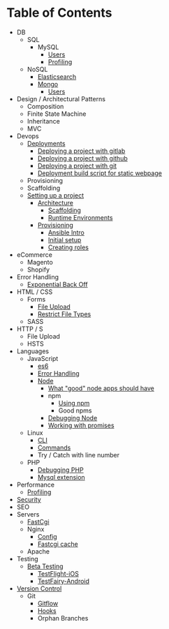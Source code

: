 # Table of Contents


* DB
    * SQL
        * MySQL
            * [Users](/detail/mysql/users/README.md)
            * [Profiling](/detail/mysql/profiling/README.md)
    * NoSQL
        * [Elasticsearch](/detail/elasticsearch/README.md)
        * [Mongo](/book/project/development/mongo/README.md)
            * [Users](/book/project/development/mongo/users/README.md)
* Design / Architectural Patterns
    * Composition
    * Finite State Machine
    * Inheritance
    * MVC
* Devops    
    * [Deployments](/book/project/deployment/README.md)
        * [Deploying a project with gitlab](/book/project/deployment/gitlab/README.md)
        * [Deploying a project with github](/book/project/deployment/github/README.md)
        * [Deploying a project with git](/book/project/deployment/git/README.md)
        * [Deployment build script for static webpage](/book/project/deployment/build/README.md)
    * Provisioning 
    * Scaffolding
    * [Setting up a project](/book/project/setup/README.md)
        * [Architecture](/book/project/setup/architecture/README.md)
            * [Scaffolding](/book/project/setup/architecture/scaffolding/README.md)
            * [Runtime Environments](book/project/setup/architecture/runtime-environments/README.md)
        * [Provisioning](/book/project/setup/provisioning/README.md)
            * [Ansible Intro](/book/project/setup/provisioning/ansible/README.md)
            * [Initial setup](/book/project/setup/provisioning/ansible/playbooks/README.md)
            * [Creating roles](/book/project/setup/provisioning/ansible/roles/README.md)
* eCommerce
    * Magento
    * Shopify 
* Error Handling     
    * [Exponential Back Off](/general/error-handling/exponential-backoff/README.md)
* HTML / CSS
    * Forms
        * [File Upload](/general/file-upload/README.md)
        * [Restrict File Types](/detail/form/README.md)
    * SASS
* HTTP / S
    * File Upload
    * HSTS
* Languages
    * JavaScript
        * [es6](/detail/javascript/es6/README.md)
        * [Error Handling](/general/error-handling/javascript/README.md)
        * [Node](/book/project/development/node/README.md)
            * [What "good" node apps should have](/book/project/development/node/app/README.md)
            * npm
                * [Using npm](/book/project/development/node/npm/README.md)
                * Good npms
            * [Debugging Node](/book/project/workflow/debugging/node/README.md)
            * [Working with promises](/book/project/workflow/concepts/README.md)
    * Linux
        * [CLI](/detail/shell/cli/README.md)
        * [Commands](/detail/shell/commands/README.md)
        * Try / Catch with line number
    * PHP    
        * [Debugging PHP](/book/project/workflow/debugging/php/README.md)
        * [Mysql extension](/detail/php/mysql-extension/README.md)
* Performance
    * [Profiling](/general/profiling/README.md)
* [Security](/general/security/README.md)
* SEO
* Servers
    * [FastCgi](/detail/fastcgi/README.md)
    * Nginx
        * [Config](/detail/nginx/config/README.md)
        * [Fastcgi cache](/detail/nginx/fastcgi-cache/README.md)
    * Apache
* Testing 
   * [Beta Testing](/book/project/beta-testing/README.md)
       * [TestFlight-iOS](/book/project/beta-testing/ios/testflight/README.md)
       * [TestFairy-Android](/book/project/beta-testing/android/testfairy/README.md)
* [Version Control](/general/version-control/README.md)
   * Git
        * [Gitflow](/detail/git/gitflow/README.md)
        * [Hooks](/detail/git/hooks/README.md)
        * Orphan Branches
